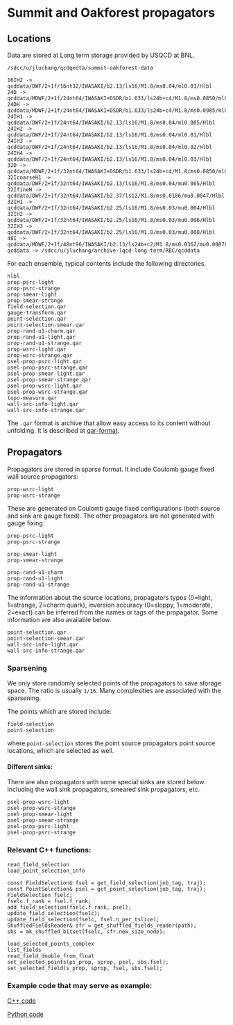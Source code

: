 # Summit and Oakforest propagators

## Locations

Data are stored at Long term storage provided by USQCD at BNL.

```
/sdcc/u/jluchang/qcdqedta/summit-oakforest-data
```

```
16IH2 -> qcddata/DWF/2+1f/16nt32/IWASAKI/b2.13/ls16/M1.8/ms0.04/ml0.01/Hlbl
24D -> qcddata/MDWF/2+1f/24nt64/IWASAKI+DSDR/b1.633/ls24b+c4/M1.8/ms0.0850/ml0.00107/Hlbl
24DH -> qcddata/MDWF/2+1f/24nt64/IWASAKI+DSDR/b1.633/ls24b+c4/M1.8/ms0.0985/ml0.0174/Hlbl
24IH1 -> qcddata/DWF/2+1f/24nt64/IWASAKI/b2.13/ls16/M1.8/ms0.04/ml0.005/Hlbl
24IH2 -> qcddata/DWF/2+1f/24nt64/IWASAKI/b2.13/ls16/M1.8/ms0.04/ml0.01/Hlbl
24IH3 -> qcddata/DWF/2+1f/24nt64/IWASAKI/b2.13/ls16/M1.8/ms0.04/ml0.02/Hlbl
24IH4 -> qcddata/DWF/2+1f/24nt64/IWASAKI/b2.13/ls16/M1.8/ms0.04/ml0.03/Hlbl
32D -> qcddata/MDWF/2+1f/32nt64/IWASAKI+DSDR/b1.633/ls24b+c4/M1.8/ms0.0850/ml0.00107/Hlbl
32IcoarseH1 -> qcddata/DWF/2+1f/32nt64/IWASAKI/b2.13/ls16/M1.8/ms0.04/mu0.005/Hlbl
32IfineH -> qcddata/DWF/2+1f/32nt64/IWASAKI/b2.37/ls12/M1.8/ms0.0186/mu0.0047/Hlbl
32IH1 -> qcddata/DWF/2+1f/32nt64/IWASAKI/b2.25/ls16/M1.8/ms0.03/mu0.004/Hlbl
32IH2 -> qcddata/DWF/2+1f/32nt64/IWASAKI/b2.25/ls16/M1.8/ms0.03/mu0.006/Hlbl
32IH3 -> qcddata/DWF/2+1f/32nt64/IWASAKI/b2.25/ls16/M1.8/ms0.03/mu0.008/Hlbl
48I -> qcddata/MDWF/2+1f/48nt96/IWASAKI/b2.13/ls24b+c2/M1.8/ms0.0362/mu0.00078/rhmc_H_R_G/HLbL
qcddata -> /sdcc/u/jluchang/archive-lqcd-long-term/RBC/qcddata
```

For each ensemble, typical contents include the following directories.
```
hlbl
prop-psrc-light
prop-psrc-strange
prop-smear-light
prop-smear-strange
field-selection.qar
gauge-transform.qar
point-selection.qar
point-selection-smear.qar
prop-rand-u1-charm.qar
prop-rand-u1-light.qar
prop-rand-u1-strange.qar
prop-wsrc-light.qar
prop-wsrc-strange.qar
psel-prop-psrc-light.qar
psel-prop-psrc-strange.qar
psel-prop-smear-light.qar
psel-prop-smear-strange.qar
psel-prop-wsrc-light.qar
psel-prop-wsrc-strange.qar
topo-measure.qar
wall-src-info-light.qar
wall-src-info-strange.qar
```

The `.qar` format is archive that allow easy access to its content without unfolding. It is described at [qar-format](qar-format.md).

## Propagators

Propagators are stored in sparse format. It include Coulomb gauge fixed wall source propagators:
```
prop-wsrc-light
prop-wsrc-strange
```
These are generated on Coulomb gauge fixed configurations (both source and sink are gauge fixed). The other propagators are not generated with gauge fixing.

```
prop-psrc-light
prop-psrc-strange
```

```
prop-smear-light
prop-smear-strange
```

```
prop-rand-u1-charm
prop-rand-u1-light
prop-rand-u1-strange
```

The information about the source locations, propagators types (0=light, 1=strange, 2=charm quark), inversion accuracy (0=sloppy, 1=moderate, 2=exact) can be inferred from the names or tags of the propagator. Some information are also available below.
```
point-selection.qar
point-selection-smear.qar
wall-src-info-light.qar
wall-src-info-strange.qar
```

### Sparsening

We only store randomly selected points of the propagators to save storage space. The ratio is usually `1/16`. Many complexities are associated with the sparsening.

The points which are stored include:

```
field-selection
point-selection
```
where `point-selection` stores the point source propagators point source locations, which are selected as well.

#### Different sinks:

There are also propagators with some special sinks are stored below. Including the wall sink propagators, smeared sink propagators, etc.
```
psel-prop-wsrc-light
psel-prop-wsrc-strange
psel-prop-smear-light
psel-prop-smear-strange
psel-prop-psrc-light
psel-prop-psrc-strange
```

### Relevant C++ functions:

```
read_field_selection
load_point_selection_info
```

```
const FieldSelection& fsel = get_field_selection(job_tag, traj);
const PointSelection& psel = get_point_selection(job_tag, traj);
FieldSelection fselc;
fselc.f_rank = fsel.f_rank;
add_field_selection(fselc.f_rank, psel);
update_field_selection(fselc);
update_field_selection(fselc, fsel.n_per_tslice);
ShuffledFieldsReader& sfr = get_shuffled_fields_reader(path);
sbs = mk_shuffled_bitset(fselc, sfr.new_size_node);
```

```
load_selected_points_complex
list_fields
read_field_double_from_float
set_selected_points(ps_prop, sprop, psel, sbs.fsel);
set_selected_field(s_prop, sprop, fsel, sbs.fsel);
```

### Example code that may serve as example:

[C++ code](https://github.com/waterret/Qlattice/blob/master/examples-cpp/load-select-data/data-load-base.h)

[Python code](https://github.com/waterret/Qlattice/blob/master/applications/auto-contract-bk-test/load_data.py)

